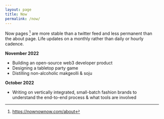 ```yaml
---
layout: page
title: Now
permalink: /now/
---
```

Now pages [^1] are more stable than a twitter feed and less permanent than the about page. Life updates on a monthly rather than daily or hourly cadence.

**November 2022**
* Building an open-source web3 developer product
* Designing a tabletop party game
* Distilling non-alcoholic makgeolli & soju

**October 2022**
* Writing on vertically integrated, small-batch fashion brands to understand the end-to-end process & what tools are involved

[^1]: <https://nownownow.com/about>
